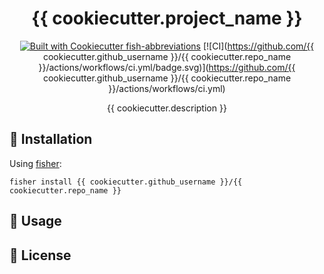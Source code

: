 <div align="center">

# {{ cookiecutter.project_name }}

[![Built with Cookiecutter fish-abbreviations](https://img.shields.io/badge/built%20with-Cookiecutter%20Django-ff69b4.svg?logo=cookiecutter)](https://github.com/cookiecutter/cookiecutter-django/)
[![CI](https://github.com/{{ cookiecutter.github_username }}/{{ cookiecutter.repo_name }}/actions/workflows/ci.yml/badge.svg)](https://github.com/{{ cookiecutter.github_username }}/{{ cookiecutter.repo_name }}/actions/workflows/ci.yml)

{{ cookiecutter.description }}

</div>

## 🚀 Installation

Using [fisher](https://github.com/jorgebucaran/fisher):

```console
fisher install {{ cookiecutter.github_username }}/{{ cookiecutter.repo_name }}
```


## 🔧 Usage


## 📝 License
